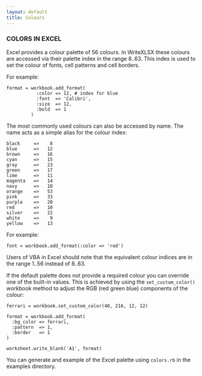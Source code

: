 ```yaml
---
layout: default
title: Colours
---
```

### <a name="colors" class="anchor" href="#colors"><span class="octicon octicon-link" /></a>COLORS IN EXCEL

Excel provides a colour palette of 56 colours.
In WriteXLSX these colours are accessed via their palette index in the range 8..63.
This index is used to set the colour of fonts, cell patterns and cell borders.

For example:

    format = workbook.add_format(
               :color => 12, # index for blue
               :font  => 'Calibri',
               :size  => 12,
               :bold  => 1
             )

The most commonly used colours can also be accessed by name.
The name acts as a simple alias for the colour index:

    black     =>    8
    blue      =>   12
    brown     =>   16
    cyan      =>   15
    gray      =>   23
    green     =>   17
    lime      =>   11
    magenta   =>   14
    navy      =>   18
    orange    =>   53
    pink      =>   33
    purple    =>   20
    red       =>   10
    silver    =>   22
    white     =>    9
    yellow    =>   13

For example:

    font = workbook.add_format(:color => 'red')

Users of VBA in Excel should note that the equivalent colour indices are
in the range 1..56 instead of 8..63.

If the default palette does not provide a required colour you can override
one of the built-in values.
This is achieved by using the `set_custom_color()` workbook method to adjust
the RGB (red green blue) components of the colour:

    ferrari = workbook.set_custom_color(40, 216, 12, 12)

    format = workbook.add_format(
      :bg_color => ferrari,
      :pattern  => 1,
      :border   => 1
    )

    worksheet.write_blank('A1', format)

You can generate and example of the Excel palette using
`colors.rb` in the examples directory.

